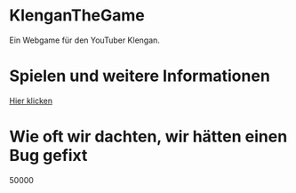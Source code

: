# KlenganTheGame
Ein Webgame für den YouTuber Klengan.

Spielen und weitere Informationen
=======
[Hier klicken](https://klenganthegame.github.io/KlenganTheGame/index.html)

Wie oft wir dachten, wir hätten einen Bug gefixt
======
50000
